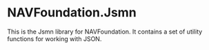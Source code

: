 # NAVFoundation.Jsmn

This is the Jsmn library for NAVFoundation. It contains a set of utility functions for working with JSON.
